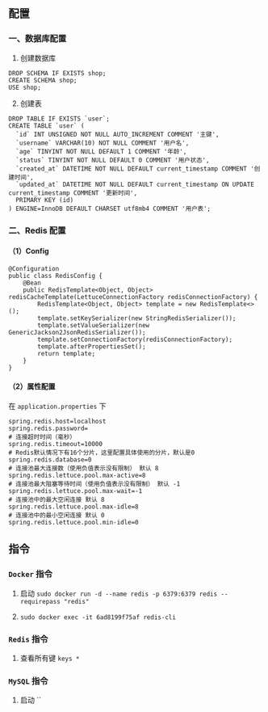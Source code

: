 ## 配置

### 一、数据库配置

1. 创建数据库
```
DROP SCHEMA IF EXISTS shop;
CREATE SCHEMA shop;
USE shop;
```

2. 创建表
```
DROP TABLE IF EXISTS `user`;
CREATE TABLE `user` (
  `id` INT UNSIGNED NOT NULL AUTO_INCREMENT COMMENT '主键',
  `username` VARCHAR(10) NOT NULL COMMENT '用户名',
  `age` TINYINT NOT NULL DEFAULT 1 COMMENT '年龄',
  `status` TINYINT NOT NULL DEFAULT 0 COMMENT '用户状态',
  `created_at` DATETIME NOT NULL DEFAULT current_timestamp COMMENT '创建时间',
  `updated_at` DATETIME NOT NULL DEFAULT current_timestamp ON UPDATE current_timestamp COMMENT '更新时间',
  PRIMARY KEY (id)
) ENGINE=InnoDB DEFAULT CHARSET utf8mb4 COMMENT '用户表';
```

### 二、Redis 配置

#### （1）Config

```
@Configuration
public class RedisConfig {
    @Bean
    public RedisTemplate<Object, Object> redisCacheTemplate(LettuceConnectionFactory redisConnectionFactory) {
        RedisTemplate<Object, Object> template = new RedisTemplate<>();
        template.setKeySerializer(new StringRedisSerializer());
        template.setValueSerializer(new GenericJackson2JsonRedisSerializer());
        template.setConnectionFactory(redisConnectionFactory);
        template.afterPropertiesSet();
        return template;
    }
}
```

#### （2）属性配置

在 `application.properties` 下
```
spring.redis.host=localhost
spring.redis.password=
# 连接超时时间（毫秒）
spring.redis.timeout=10000
# Redis默认情况下有16个分片，这里配置具体使用的分片，默认是0
spring.redis.database=0
# 连接池最大连接数（使用负值表示没有限制） 默认 8
spring.redis.lettuce.pool.max-active=8
# 连接池最大阻塞等待时间（使用负值表示没有限制） 默认 -1
spring.redis.lettuce.pool.max-wait=-1
# 连接池中的最大空闲连接 默认 8
spring.redis.lettuce.pool.max-idle=8
# 连接池中的最小空闲连接 默认 0
spring.redis.lettuce.pool.min-idle=0
```



## 指令

### `Docker` 指令

1. 启动 `sudo docker run -d --name redis -p 6379:6379 redis --requirepass "redis"`

2. `sudo docker exec -it 6ad8199f75af redis-cli`

### `Redis` 指令

1. 查看所有键 `keys *`

### `MySQL` 指令

1. 启动
``